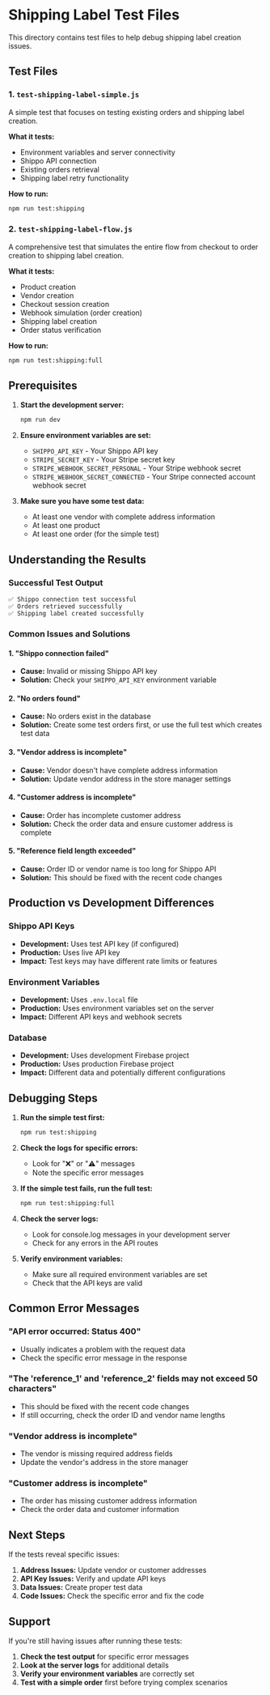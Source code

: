 # Shipping Label Test Files

This directory contains test files to help debug shipping label creation issues.

## Test Files

### 1. `test-shipping-label-simple.js`
A simple test that focuses on testing existing orders and shipping label creation.

**What it tests:**
- Environment variables and server connectivity
- Shippo API connection
- Existing orders retrieval
- Shipping label retry functionality

**How to run:**
```bash
npm run test:shipping
```

### 2. `test-shipping-label-flow.js`
A comprehensive test that simulates the entire flow from checkout to order creation to shipping label creation.

**What it tests:**
- Product creation
- Vendor creation
- Checkout session creation
- Webhook simulation (order creation)
- Shipping label creation
- Order status verification

**How to run:**
```bash
npm run test:shipping:full
```

## Prerequisites

1. **Start the development server:**
   ```bash
   npm run dev
   ```

2. **Ensure environment variables are set:**
   - `SHIPPO_API_KEY` - Your Shippo API key
   - `STRIPE_SECRET_KEY` - Your Stripe secret key
   - `STRIPE_WEBHOOK_SECRET_PERSONAL` - Your Stripe webhook secret
   - `STRIPE_WEBHOOK_SECRET_CONNECTED` - Your Stripe connected account webhook secret

3. **Make sure you have some test data:**
   - At least one vendor with complete address information
   - At least one product
   - At least one order (for the simple test)

## Understanding the Results

### Successful Test Output
```
✅ Shippo connection test successful
✅ Orders retrieved successfully
✅ Shipping label created successfully
```

### Common Issues and Solutions

#### 1. "Shippo connection failed"
- **Cause:** Invalid or missing Shippo API key
- **Solution:** Check your `SHIPPO_API_KEY` environment variable

#### 2. "No orders found"
- **Cause:** No orders exist in the database
- **Solution:** Create some test orders first, or use the full test which creates test data

#### 3. "Vendor address is incomplete"
- **Cause:** Vendor doesn't have complete address information
- **Solution:** Update vendor address in the store manager settings

#### 4. "Customer address is incomplete"
- **Cause:** Order has incomplete customer address
- **Solution:** Check the order data and ensure customer address is complete

#### 5. "Reference field length exceeded"
- **Cause:** Order ID or vendor name is too long for Shippo API
- **Solution:** This should be fixed with the recent code changes

## Production vs Development Differences

### Shippo API Keys
- **Development:** Uses test API key (if configured)
- **Production:** Uses live API key
- **Impact:** Test keys may have different rate limits or features

### Environment Variables
- **Development:** Uses `.env.local` file
- **Production:** Uses environment variables set on the server
- **Impact:** Different API keys and webhook secrets

### Database
- **Development:** Uses development Firebase project
- **Production:** Uses production Firebase project
- **Impact:** Different data and potentially different configurations

## Debugging Steps

1. **Run the simple test first:**
   ```bash
   npm run test:shipping
   ```

2. **Check the logs for specific errors:**
   - Look for "❌" or "⚠️" messages
   - Note the specific error messages

3. **If the simple test fails, run the full test:**
   ```bash
   npm run test:shipping:full
   ```

4. **Check the server logs:**
   - Look for console.log messages in your development server
   - Check for any errors in the API routes

5. **Verify environment variables:**
   - Make sure all required environment variables are set
   - Check that the API keys are valid

## Common Error Messages

### "API error occurred: Status 400"
- Usually indicates a problem with the request data
- Check the specific error message in the response

### "The 'reference_1' and 'reference_2' fields may not exceed 50 characters"
- This should be fixed with the recent code changes
- If still occurring, check the order ID and vendor name lengths

### "Vendor address is incomplete"
- The vendor is missing required address fields
- Update the vendor's address in the store manager

### "Customer address is incomplete"
- The order has missing customer address information
- Check the order data and customer information

## Next Steps

If the tests reveal specific issues:

1. **Address Issues:** Update vendor or customer addresses
2. **API Key Issues:** Verify and update API keys
3. **Data Issues:** Create proper test data
4. **Code Issues:** Check the specific error and fix the code

## Support

If you're still having issues after running these tests:

1. **Check the test output** for specific error messages
2. **Look at the server logs** for additional details
3. **Verify your environment variables** are correctly set
4. **Test with a simple order** first before trying complex scenarios 